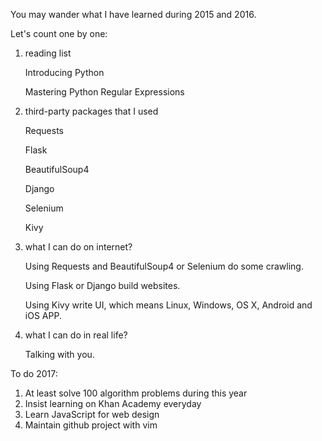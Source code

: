 You may wander what I have learned during 2015 and 2016.

Let's count one by one:


1. reading list

    Introducing Python

    Mastering Python Regular Expressions


2. third-party packages that I used

    Requests

    Flask

    BeautifulSoup4

    Django

    Selenium

    Kivy


3. what I can do on internet?

    Using Requests and BeautifulSoup4 or Selenium do some crawling.

    Using Flask or Django build websites.

    Using Kivy write UI, which means Linux, Windows, OS X, Android and iOS APP.


4. what I can do in real life?

    Talking with you.


To do 2017:

1. At least solve 100 algorithm problems during this year
2. Insist learning on Khan Academy everyday
3. Learn JavaScript for web design
4. Maintain github project with vim
